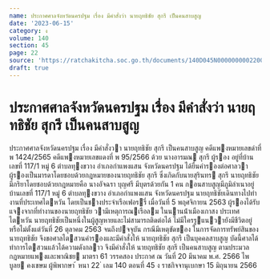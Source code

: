 ```yaml
---
name: ประกาศศาลจังหวัดนครปฐม เรื่อง มีคำสั่งว่า นายฤทธิชัย สุกรี เป็นคนสาบสูญ
date: '2023-06-15'
category: ง
volume: 140
section: 45
page: 22
source: 'https://ratchakitcha.soc.go.th/documents/140D045N0000000002200.pdf'
draft: true
---
```


# ประกาศศาลจังหวัดนครปฐม เรื่อง มีคำสั่งว่า นายฤทธิชัย สุกรี เป็นคนสาบสูญ

ประกาศศาลจังหวัดนครปฐม เรื่อง มีคําสั่งวา นายฤทธิชัย สุกรี เป็นคนสาบสูญ คดีแพงหมายเลขดําที่ พ 1424/2565 คดีแพงหมายเลขแดงที่ พ 95/2566 ด้วย นางอารมณ สุกรี ผู้รอง อยู่ที่บ้านเลขที่ 117/1 หมู่ 6 ตําบลทุงขวาง อําเภอกําแพงแสน จังหวัดนครปฐม ได้ยื่นคํารองต่อศาลวา ผู้รองเป็นมารดาโดยชอบด้วยกฎหมายของนายฤทธิชัย สุกรี ซึ่งเกิดกับนายสุรินทร สุกรี นายฤทธิชัยมีภริยาโดยชอบด้วยกฎหมายคือ นางอัจฉรา บุญศรี มีบุตรด้วยกัน 1 คน กอนสาบสูญมีภูมิลําเนาอยู่บ้านเลขที่ 117/1 หมู่ 6 ตําบลทุงขวาง อําเภอกําแพงแสน จังหวัดนครปฐม นายฤทธิชัยเดินทางไปทํางานที่ประเทศไตหวัน โดยเป็นชางประจําเรือเฟอรรี่ เมื่อวันที่ 5 พฤศจิกายน 2563 ผู้รองได้รับแจงจากที่ทํางานของนายฤทธิชัย วามีเหตุการณเรือลม ในนานน้ําเมืองเกาสง ประเทศไตหวัน นายฤทธิชัยเป็นหนึ่งในผู้สูญหายและไม่สามารถติดต่อได้ ไม่มีใครรูแนวายังมีชีวิตอยู่หรือไม่ตั้งแต่วันที่ 26 ตุลาคม 2563 จนถึงปจจุบัน กรณีมีเหตุขัดของ ในการจัดการทรัพย์สินของนายฤทธิชัย จึงขอศาลไตสวนคํารองและมีคําสั่งให้ นายฤทธิชัย สุกรี เป็นบุคคลสาบสูญ บัดนี้ศาลได้ทําการไตสวนแล้วได้ความดังกลาว จึงมีคําสั่งให้ นายฤทธิชัย สุกรี เป็นคนสาบสูญ ตามประมวลกฎหมายแพงและพาณิชย มาตรา 61 วรรคสอง ประกาศ ณ วันที่ 20 มีนาคม พ.ศ. 2566 ไพบูลย คงเขษม ผู้พิพากษา ้ หนา 22 ่ เลม 140 ตอนที่ 45 ง ราชกิจจานุเบกษา 15 มิถุนายน 2566
